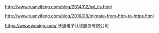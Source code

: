 http://www.ruanyifeng.com/blog/2014/02/ssl_tls.html

http://www.ruanyifeng.com/blog/2016/08/migrate-from-http-to-https.html


https://www.wosign.com/  沃通电子认证服务有限公司
